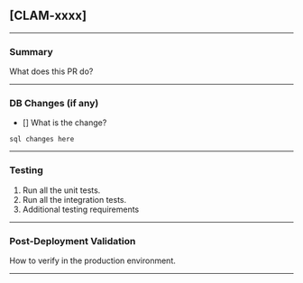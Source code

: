 ## [CLAM-xxxx]

---

### Summary

What does this PR do?

---

### DB Changes (if any)

- [] What is the change?

```
sql changes here
```

---

### Testing

1. Run all the unit tests.
2. Run all the integration tests.
3. Additional testing requirements

---

### Post-Deployment Validation

How to verify in the production environment.

---
